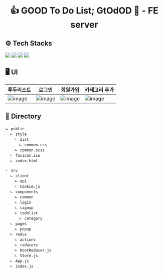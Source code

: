 <div align=center>
  <h1> 👍 GOOD To Do List; GtOdOD 📝 - FE server </h1>
</div>


## ⚙️ Tech Stacks
 <img src="https://img.shields.io/badge/react-61DAFB?style=for-the-badge&logo=react&logoColor=black"> <img src="https://img.shields.io/badge/redux-764ABC?style=for-the-badge&logo=redux&logoColor=white"> <img src="https://img.shields.io/badge/mui-007FFF?style=for-the-badge&logo=mui&logoColor=white"> <img src="https://img.shields.io/badge/scss-CC6699?style=for-the-badge&logo=sass&logoColor=white">
 

## 🖥️ UI



| 투두리스트 | 로그인 | 회원가입 | 카테고리 추가 |
|------|---|---|---|
|![image](https://user-images.githubusercontent.com/51533341/191652318-e7d584e4-6098-4aa7-94c4-dda136a247bf.png)|![image](https://user-images.githubusercontent.com/51533341/191652236-700b0421-f446-457a-933c-ccb117de2e19.png)|![image](https://user-images.githubusercontent.com/51533341/191652269-5edbb8d9-5d8c-433d-a04a-62912a898b2d.png)|![image](https://user-images.githubusercontent.com/51533341/191652350-4783be10-3f96-41d8-9213-dd49c50ce347.png)|



## 📂 Directory 


    ㄴ public
      ㄴ style
        ㄴ dist
          ㄴ common.css
        ㄴ common.scss
      ㄴ favicon.ico
      ㄴ index.html

    ㄴ src
      ㄴ client
        ㄴ api
        ㄴ Cookie.js
      ㄴ components
        ㄴ common
        ㄴ login
        ㄴ signup
        ㄴ todolist
          ㄴ category
      ㄴ pages
        ㄴ popup
      ㄴ redux
        ㄴ actions
        ㄴ reducers
        ㄴ RootReducer.js
        ㄴ Store.js
      ㄴ App.js
      ㄴ index.js




